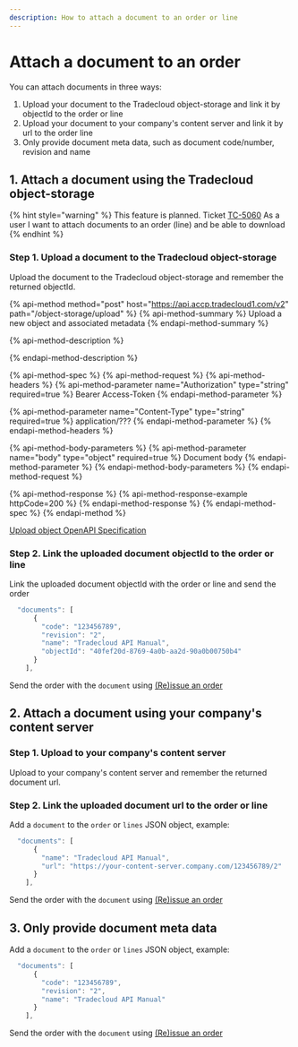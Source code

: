 ```yaml
---
description: How to attach a document to an order or line
---
```


# Attach a document to an order

You can attach documents in three ways:

1. Upload your document to the Tradecloud object-storage and link it by objectId to the order or line
2. Upload your document to your company's content server and link it by url to the order line
3. Only provide document meta data, such as document code/number, revision and name

## 1. Attach a document using the Tradecloud object-storage

{% hint style="warning" %}
This feature is planned. Ticket [TC-5060](https://tradecloud.atlassian.net/browse/TC-5060) As a user I want to attach documents to an order \(line\) and be able to download
{% endhint %}

### Step 1. Upload a document to the Tradecloud object-storage

Upload the document to the Tradecloud object-storage and remember the returned objectId.

{% api-method method="post" host="https://api.accp.tradecloud1.com/v2" path="/object-storage/upload" %}
{% api-method-summary %}
Upload a new object and associated metadata
{% endapi-method-summary %}

{% api-method-description %}

{% endapi-method-description %}

{% api-method-spec %}
{% api-method-request %}
{% api-method-headers %}
{% api-method-parameter name="Authorization" type="string" required=true %}
Bearer Access-Token
{% endapi-method-parameter %}

{% api-method-parameter name="Content-Type" type="string" required=true %}
application/???
{% endapi-method-parameter %}
{% endapi-method-headers %}

{% api-method-body-parameters %}
{% api-method-parameter name="body" type="object" required=true %}
Document body
{% endapi-method-parameter %}
{% endapi-method-body-parameters %}
{% endapi-method-request %}

{% api-method-response %}
{% api-method-response-example httpCode=200 %}
{% endapi-method-response %}
{% endapi-method-spec %}
{% endapi-method %}

[Upload object OpenAPI Specification](https://swagger-ui.accp.tradecloud1.com/?url=https://api.accp.tradecloud1.com/v2/object-storage/specs.yaml#/object-storage/upload)

### Step 2. Link the uploaded document objectId to the order or line

Link the uploaded document objectId with the order or line and send the order

```javascript
  "documents": [
      {
        "code": "123456789",
        "revision": "2",
        "name": "Tradecloud API Manual",
        "objectId": "40fef20d-8769-4a0b-aa2d-90a0b00750b4"
      }
    ],
```

Send the order with the `document` using [\(Re\)issue an order](./)

## 2. Attach a document using your company's content server

### Step 1. Upload to your company's content server

Upload to your company's content server and remember the returned document url.

### Step 2. Link the uploaded document url to the order or line

Add a `document` to the `order` or `lines` JSON object, example:

```javascript
  "documents": [
      {
        "name": "Tradecloud API Manual",
        "url": "https://your-content-server.company.com/123456789/2"
      }
    ],
```

Send the order with the `document` using [\(Re\)issue an order](./)

## 3. Only provide document meta data

Add a `document` to the `order` or `lines` JSON object, example:

```javascript
  "documents": [
      {
        "code": "123456789",
        "revision": "2",
        "name": "Tradecloud API Manual"
      }
    ],
```

Send the order with the `document` using [\(Re\)issue an order](./)


